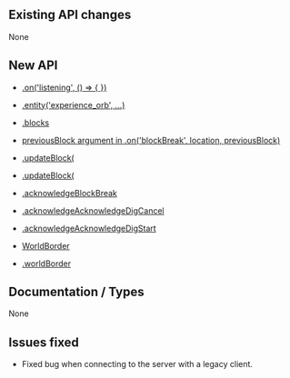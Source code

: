 ## Existing API changes
None

## New API
* [<Server>.on('listening', () => { })](https://oscarnow.github.io/minecraft-server/{version}/classes/Server#on)
* [<Client>.entity('experience_orb', ...)](https://oscarnow.github.io/minecraft-server/{version}/classes/Client#entity.entity-2)
* [<Client>.blocks](https://oscarnow.github.io/minecraft-server/{version}/classes/Client#blocks)
* [previousBlock argument in <Client>.on('blockBreak', location, previousBlock)](https://oscarnow.github.io/minecraft-server/{version}/classes/Client#on)

* [<Chunk>.updateBlock(](https://oscarnow.github.io/minecraft-server/{version}/classes/Chunk#updateBlock)
* [<Client>.updateBlock(](https://oscarnow.github.io/minecraft-server/{version}/classes/Client#updateBlock)

* [<Client>.acknowledgeBlockBreak](https://oscarnow.github.io/minecraft-server/{version}/classes/Client#acknowledgeBlockBreak)
* [<Client>.acknowledgeAcknowledgeDigCancel](https://oscarnow.github.io/minecraft-server/{version}/classes/Client#acknowledgeDigCancel)
* [<Client>.acknowledgeAcknowledgeDigStart](https://oscarnow.github.io/minecraft-server/{version}/classes/Client#acknowledgeDigStart)

* [WorldBorder](https://oscarnow.github.io/minecraft-server/{version}/classes/WorldBorder)
* [<Client>.worldBorder](https://oscarnow.github.io/minecraft-server/{version}/classes/Client#worldBorder)

## Documentation / Types
None

## Issues fixed
* Fixed bug when connecting to the server with a legacy client.
